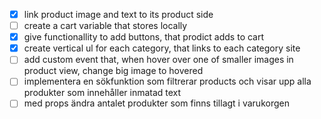 - [x] link product image and text to its product side
- [ ] create a cart variable that stores locally
- [x] give functionallity to add buttons, that prodict adds to cart
- [x] create vertical ul for each category, that links to each category site
- [ ] add custom event that, when hover over one of smaller images in product view, change big image to hovered
- [ ] implementera en sökfunktion som filtrerar products och visar upp alla produkter som innehåller inmatad text
- [ ] med props ändra antalet produkter som finns tillagt i varukorgen
